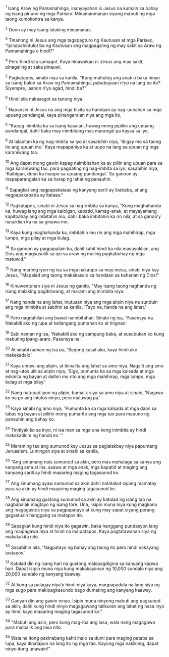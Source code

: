 <sup>1</sup>
Isang Araw ng Pamamahinga, inanyayahan si Jesus na kumain sa bahay ng isang pinuno ng mga Pariseo. Minamanmanan siyang mabuti ng mga taong kumokontra sa kanya. 

<sup>2</sup>
Doon ay may isang lalaking minamanas. 

<sup>3</sup>
Tinanong ni Jesus ang mga tagapagturo ng Kautusan at mga Pariseo, "Ipinapahintulot ba ng Kautusan ang magpagaling ng may sakit sa Araw ng Pamamahinga o hindi?" 

<sup>4</sup>
Pero hindi sila sumagot. Kaya hinawakan ni Jesus ang may sakit, pinagaling at saka pinauwi. 

<sup>5</sup>
Pagkatapos, sinabi niya sa kanila, "Kung mahulog ang anak o baka ninyo sa isang balon sa Araw ng Pamamahinga, pababayaan nʼyo na lang ba ito? Siyempre, iaahon nʼyo agad, hindi ba?" 

<sup>6</sup>
Hindi sila nakasagot sa tanong niya.

<sup>7</sup>
Napansin ni Jesus na ang mga bisita sa handaan ay nag-uunahan sa mga upuang pandangal, kaya pinangaralan niya ang mga ito, 

<sup>8</sup>
"Kapag inimbita ka sa isang kasalan, huwag mong pipiliin ang upuang pandangal, dahil baka may inimbitang mas marangal pa kaysa sa iyo. 

<sup>9</sup>
At lalapitan ka ng nag-imbita sa iyo at sasabihin niya, 'Ibigay mo sa taong ito ang upuan mo.' Kaya mapapahiya ka at uupo na lang sa upuan ng mga karaniwang tao. 

<sup>10</sup>
Ang dapat mong gawin kapag naimbitahan ka ay piliin ang upuan para sa mga karaniwang tao, para pagdating ng nag-imbita sa iyo, sasabihin niya, 'Kaibigan, doon ka maupo sa upuang pandangal.' Sa ganoon ay mapaparangalan ka sa harap ng lahat ng panauhin. 

<sup>11</sup>
Sapagkat ang nagpapakataas ng kanyang sarili ay ibababa, at ang nagpapakababa ay itataas." 

<sup>12</sup>
Pagkatapos, sinabi ni Jesus sa nag-imbita sa kanya, "Kung maghahanda ka, huwag lang ang mga kaibigan, kapatid, kamag-anak, at mayayamang kapitbahay ang imbitahin mo, dahil baka imbitahin ka rin nila, at sa ganooʼy nasuklian ka na sa ginawa mo. 

<sup>13</sup>
Kaya kung maghahanda ka, imbitahin mo rin ang mga mahihirap, mga lumpo, mga pilay at mga bulag. 

<sup>14</sup>
Sa ganoon ay pagpapalain ka, dahil kahit hindi ka nila masusuklian, ang Dios ang magsusukli sa iyo sa araw ng muling pagkabuhay ng mga matuwid." 

<sup>15</sup>
Nang marinig iyon ng isa sa mga nakaupo sa may mesa, sinabi niya kay Jesus, "Mapalad ang taong makakasalo sa handaan sa kaharian ng Dios!" 

<sup>16</sup>
Kinuwentuhan siya ni Jesus ng ganito, "May isang taong naghanda ng isang malaking pagdiriwang, at marami ang inimbita niya. 

<sup>17</sup>
Nang handa na ang lahat, inutusan niya ang mga alipin niya na sunduin ang mga inimbita at sabihin sa kanila, 'Tayo na, handa na ang lahat.' 

<sup>18</sup>
Pero nagdahilan ang bawat naimbitahan. Sinabi ng isa, 'Pasensya na. Nakabili ako ng lupa at kailangang puntahan ko at tingnan.' 

<sup>19</sup>
Sabi naman ng isa, 'Nakabili ako ng sampung baka, at susubukan ko kung mabuting ipang-araro. Pasensya na.' 

<sup>20</sup>
At sinabi naman ng isa pa, 'Bagong kasal ako, kaya hindi ako makakadalo.' 

<sup>21</sup>
Kaya umuwi ang alipin, at ibinalita ang lahat sa amo niya. Nagalit ang amo at nag-utos ulit sa alipin niya, 'Sige, pumunta ka sa mga kalsada at mga eskinita ng bayan at dalhin mo rito ang mga mahihirap, mga lumpo, mga bulag at mga pilay.' 

<sup>22</sup>
Nang natupad iyon ng alipin, bumalik siya sa amo niya at sinabi, 'Nagawa ko na po ang iniutos ninyo, pero maluwag pa.' 

<sup>23</sup>
Kaya sinabi ng amo niya, 'Pumunta ka sa mga kalsada at mga daan sa labas ng bayan at pilitin mong pumarito ang mga tao para mapuno ng panauhin ang bahay ko. 

<sup>24</sup>
Tinitiyak ko sa inyo, ni isa man sa mga una kong inimbita ay hindi makakatikim ng handa ko.' " 

<sup>25</sup>
Maraming tao ang sumunod kay Jesus sa paglalakbay niya papuntang Jerusalem. Lumingon siya at sinabi sa kanila, 

<sup>26</sup>
"Ang sinumang nais sumunod sa akin, pero mas mahalaga sa kanya ang kanyang ama at ina, asawa at mga anak, mga kapatid at maging ang kanyang sarili ay hindi maaaring maging tagasunod ko. 

<sup>27</sup>
Ang sinumang ayaw sumunod sa akin dahil natatakot siyang mamatay para sa akin ay hindi maaaring maging tagasunod ko. 

<sup>28</sup>
Ang sinumang gustong sumunod sa akin ay katulad ng isang tao na nagbabalak magtayo ng isang tore. Una, iisipin muna niya kung magkano ang magagastos niya sa pagpapatayo at kung may sapat siyang perang gagastusin hanggang sa matapos ito. 

<sup>29</sup>
Sapagkat kung hindi niya ito gagawin, baka hanggang pundasyon lang ang maipagawa niya at hindi na maipatapos. Kaya pagtatawanan siya ng makakakita nito. 

<sup>30</sup>
Sasabihin nila, 'Nagpatayo ng bahay ang taong ito pero hindi nakayang ipatapos.' 

<sup>31</sup>
Katulad din ng isang hari na gustong makipagdigma sa kanyang kapwa hari. Dapat isipin muna niya kung makakayanan ng 10,000 sundalo niya ang 20,000 sundalo ng kanyang kaaway. 

<sup>32</sup>
At kung sa palagay niyaʼy hindi niya kaya, magpapadala na lang siya ng mga sugo para makipagkasundo bago dumating ang kanyang kaaway. 

<sup>33</sup>
Ganyan din ang gawin ninyo. Isipin muna ninyong mabuti ang pagsunod sa akin, dahil kung hindi ninyo magagawang talikuran ang lahat ng nasa inyo ay hindi kayo maaaring maging tagasunod ko." 

<sup>34</sup>
"Mabuti ang asin, pero kung mag-iba ang lasa, wala nang magagawa para maibalik ang lasa nito. 

<sup>35</sup>
Wala na itong pakinabang kahit ihalo sa dumi para maging pataba sa lupa, kaya itinatapon na lang ito ng mga tao. Kayong mga nakikinig, dapat ninyo itong unawain!"